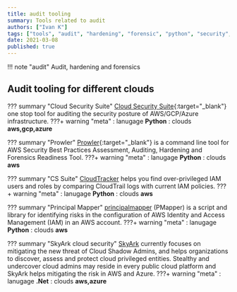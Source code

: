 ```yaml
---
title: audit tooling
summary: Tools related to audit
authors: ["Ivan K"]
tags: ["tools", "audit", "hardening", "forensic", "python", "security", "cyber-sec"]
date: 2021-03-08
published: true
---
```


!!! note "audit"
    Audit, hardening and forensics

## Audit tooling for different clouds

??? summary "Cloud Security Suite"
    [Cloud Security Suite][1]{:target="_blank"}
    one stop tool for auditing the security posture of AWS/GCP/Azure infrastructure.
    ???+ warning "meta"
        : lanugage **Python**
        : clouds **aws,gcp,azure**

??? summary "Prowler"
    [Prowler][2]{:target="_blank"}
    is a command line tool for AWS Security Best Practices Assessment, Auditing, Hardening and Forensics Readiness Tool.
    ???+ warning "meta"
        : lanugage **Python**
        : clouds **aws**

??? summary "CS Suite"
    [CloudTracker][3]
    helps you find over-privileged IAM users and roles by comparing CloudTrail logs with current IAM policies.
    ???+ warning "meta"
        : lanugage **Python**
        : clouds **aws**

??? summary "Principal Mapper"
    [principalmapper][pmapper]
    (PMapper) is a script and library for identifying risks in the configuration of AWS Identity and Access Management (IAM) in an AWS account.
    ???+ warning "meta"
        : lanugage **Python**
        : clouds **aws**

??? summary "SkyArk cloud security"
    [SkyArk][skyark]
    currently focuses on mitigating the new threat of Cloud Shadow Admins, and helps organizations to discover, assess and protect cloud privileged entities. Stealthy and undercover cloud admins may reside in every public cloud platform and SkyArk helps mitigating the risk in AWS and Azure.
    ???+ warning "meta"
        : lanugage **.Net**
        : clouds **aws,azure**

[1]: https://github.com/SecurityFTW/cs-suite
[2]: https://github.com/ik-security/prowler
[3]: https://github.com/duo-labs/cloudtracker
[pmapper]: https://github.com/nccgroup/PMapper
[skyark]: https://github.com/cyberark/SkyArk

